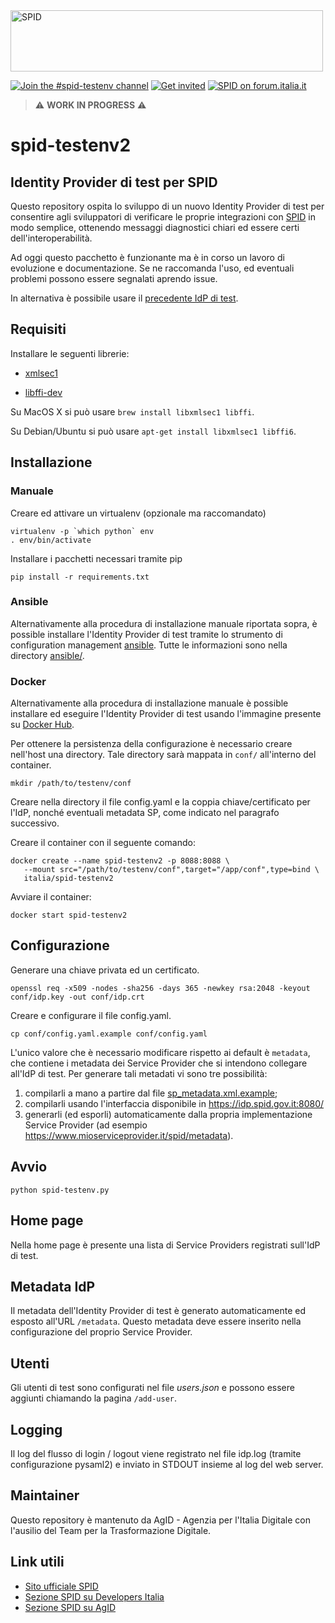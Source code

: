<img src="https://github.com/italia/spid-graphics/blob/master/spid-logos/spid-logo-b-lb.png" alt="SPID" data-canonical-src="https://github.com/italia/spid-graphics/blob/master/spid-logos/spid-logo-b-lb.png" width="500" height="98" />

[![Join the #spid-testenv channel](https://img.shields.io/badge/Slack%20channel-%23spid--testenv-blue.svg?logo=slack)](https://developersitalia.slack.com/messages/C7ESTMQDQ)
[![Get invited](https://slack.developers.italia.it/badge.svg)](https://slack.developers.italia.it/)
[![SPID on forum.italia.it](https://img.shields.io/badge/Forum-SPID-blue.svg)](https://forum.italia.it/c/spid)

> ⚠️ **WORK IN PROGRESS** ⚠️

# spid-testenv2

## Identity Provider di test per SPID

Questo repository ospita lo sviluppo di un nuovo Identity Provider di test per consentire agli sviluppatori di verificare le proprie integrazioni con [SPID](https://www.spid.gov.it) in modo semplice, ottenendo messaggi diagnostici chiari ed essere certi dell'interoperabilità.

Ad oggi questo pacchetto è funzionante ma è in corso un lavoro di evoluzione e documentazione. Se ne raccomanda l'uso, ed eventuali problemi possono essere segnalati aprendo issue.

In alternativa è possibile usare il [precedente IdP di test](https://github.com/italia/spid-testenv). 

## Requisiti

Installare le seguenti librerie:

* [xmlsec1](http://www.aleksey.com/xmlsec/)

* [libffi-dev](http://sourceware.org/libffi/)

Su MacOS X si può usare `brew install libxmlsec1 libffi`.

Su Debian/Ubuntu si può usare `apt-get install libxmlsec1 libffi6`.

## Installazione

### Manuale

Creare ed attivare un virtualenv (opzionale ma raccomandato)

```
virtualenv -p `which python` env
. env/bin/activate
```

Installare i pacchetti necessari tramite pip

```
pip install -r requirements.txt
```

### Ansible

Alternativamente alla procedura di installazione manuale riportata sopra, è possible installare l'Identity Provider di test tramite lo strumento di configuration management [ansible](https://www.ansible.com/). Tutte le informazioni sono nella directory [ansible/](ansible/).

### Docker

Alternativamente alla procedura di installazione manuale è possible installare ed eseguire l'Identity Provider di test usando l'immagine presente su [Docker Hub](https://hub.docker.com/).

Per ottenere la persistenza della configurazione è necessario creare nell'host una directory. Tale directory sarà mappata in `conf/` all'interno del container.

```
mkdir /path/to/testenv/conf
```

Creare nella directory il file config.yaml e la coppia chiave/certificato per l'IdP, nonché eventuali metadata SP, come indicato nel paragrafo successivo.

Creare il container con il seguente comando:

```
docker create --name spid-testenv2 -p 8088:8088 \
   --mount src="/path/to/testenv/conf",target="/app/conf",type=bind \
   italia/spid-testenv2
```

Avviare il container:

```
docker start spid-testenv2
```

## Configurazione

Generare una chiave privata ed un certificato.

```
openssl req -x509 -nodes -sha256 -days 365 -newkey rsa:2048 -keyout conf/idp.key -out conf/idp.crt
```

Creare e configurare il file config.yaml.

```
cp conf/config.yaml.example conf/config.yaml
```

L'unico valore che è necessario modificare rispetto ai default è `metadata`, che contiene i metadata dei Service Provider che si intendono collegare all'IdP di test. Per generare tali metadati vi sono tre possibilità:

1. compilarli a mano a partire dal file [sp_metadata.xml.example](conf/sp_metadata.xml.example);
2. compilarli usando l'interfaccia disponibile in https://idp.spid.gov.it:8080/
3. generarli (ed esporli) automaticamente dalla propria implementazione Service Provider (ad esempio https://www.mioserviceprovider.it/spid/metadata).

## Avvio

```
python spid-testenv.py
```

## Home page

Nella home page è presente una lista di Service Providers registrati sull'IdP di test.

## Metadata IdP

Il metadata dell'Identity Provider di test è generato automaticamente ed esposto all'URL `/metadata`. Questo metadata deve essere inserito nella configurazione del proprio Service Provider.

## Utenti

Gli utenti di test sono configurati nel file _users.json_ e possono essere aggiunti chiamando la pagina `/add-user`.

## Logging

Il log del flusso di login / logout viene registrato nel file idp.log (tramite configurazione pysaml2) e inviato in STDOUT insieme al log del web server.

## Maintainer

Questo repository è mantenuto da AgID - Agenzia per l'Italia Digitale con l'ausilio del Team per la Trasformazione Digitale.

## Link utili

* [Sito ufficiale SPID](https://www.spid.gov.it/)
* [Sezione SPID su Developers Italia](https://developers.italia.it/it/spid/)
* [Sezione SPID su AgID](https://www.agid.gov.it/it/piattaforme/spid)
